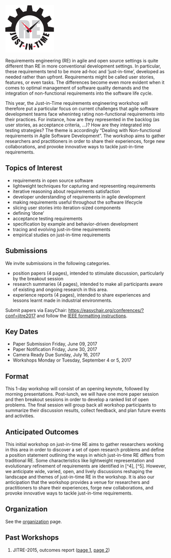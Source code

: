 ![](assets/images/j-i-t_2.png)

Requirements engineering (RE) in agile and open source settings is quite different than RE in more conventional development settings. In particular, these requirements tend to be more ad-hoc and ‘just-in-time’, developed as needed rather than upfront. Requirements might be called user stories, features, or even tasks. The differences become even more evident when it comes to optimal management of software quality demands and the integration of non-functional requirements into the software life cycle.

This year, the Just-in-Time requirements engineering workshop will therefore put a particular focus on current challenges that agile software development teams face wheninteg rating non-functional requirements into their practices. For instance, how are they represented in the backlog (as user stories, as acceptance criteria, ...)? How are they integrated into testing strategies? The theme is accordingly “Dealing with Non-functional requirements in Agile Software Development”. The workshop aims to gather researchers and practitioners in order to share their experiences, forge new collaborations, and provoke innovative ways to tackle just-in-time requirements.

<!--
Requirements engineering (RE) in agile and open source settings is quite different than RE in more conventional development settings. In particular, these requirements tend to be more ad-hoc and ‘just-in-time’, developed as needed rather than upfront.  Requirements might  be called user stories, features, or even tasks [^1]. 

Just in time as a production strategy can be traced to Toyota and other Japanese firms in the 1950s. The strategy referred to meeting customer demand at the right time and in the exact amount, where customer could be the final purchaser or another process further along the production line. Ohno [^2] underpinned just in time with 3 principles of economic growth: build only what is needed, eliminate anything which does not add value, and stop if something goes wrong. The just-in-time philosophy was also applied to software engineering, serving as a basic tenet of the lean software practices and the agile community [^3]. Research on just-in-time requirements has recently emerged [^4],[^5],[^6], which not only challenges classical RE’s assumptions [^7] but also illuminates potentially transformative ideas to improve RE practice especially in distributed and decentralized settings [^8]. -->

## Topics of Interest

-   requirements in open source software
-   lightweight techniques for capturing and representing requirements
-   iterative reasoning about requirements satisfaction
-   developer understanding of requirements in agile development
-   making requirements useful throughout the software lifecycle
-   slicing user stories into iteration-sized components
-   defining ‘done’
-   acceptance testing requirements
-   specification by example and behavior-driven development
-   tracing and evolving just-in-time requirements
-   empirical studies on just-in-time requirements

## Submissions

We invite submissions in the following categories.

* position papers (4 pages), intended to stimulate discussion, particularly by the breakout session
* research summaries (4 pages), intended to make all participants aware of existing and ongoing research in this area.
* experience reports (4 pages), intended to share experiences and lessons learnt made in industrial environments.

Submit papers via EasyChair: <https://easychair.org/conferences/?conf=jitre2017> and
follow the [IEEE formatting instructions](http://re17.org/pages/faq/formatting_instructions).

## Key Dates

- Paper Submission	Friday, June 09, 2017
- Paper Notification	Friday, June 30, 2017
- Camera Ready Due	Sunday, July 16, 2017
- Workshops	Monday or Tuesday, September 4 or 5, 2017

## Format

This 1-day workshop will consist of an opening keynote, followed by morning presentations. Post-lunch, we will have one more paper session and then breakout sessions in order to develop a ranked list of open problems. The final session will group back all workshop participants to summarize their discussion results, collect feedback, and plan future events and activities.

## Anticipated Outcomes

This initial workshop on just-in-time RE aims to gather researchers working in this area in order to discover a set of open research problems and define a position statement outlining the ways in which just-in-time RE differs from traditional RE. Some characteristics like lightweight representation and evolutionary refinement of requirements are identified in [^4], [^5]. However, we anticipate wide, varied, open, and lively discussions reshaping the landscape and themes of just-in-time RE in the workshop. It is also our anticipation that the workshop provides a venue for researchers and practitioners to share their experiences, forge new collaborations, and provoke innovative ways to tackle just-in-time requirements.

## Organization 

See the [organization](org.md) page.

## Past Workshops

1. JITRE-2015, outcomes report ([page 1](2015/2015-workshop-summary1.html), [page 2](2015/2015-workshop-summary2.html))

<!-- ## References

[^1]:  Walt Scacchi, *Understanding the requirements for developing open source software systems*, IEE Software, 149(1): 24–39,
    February 2002.
    
[^2]:  Taiichi Ohno, *Toyota Production System: Beyond Large-Scale Production*, Productivity Press, 1988.
    
[^3]:  Mary Poppendieck and Tom Poppendieck, *Lean Software Development: An Agile Toolkit*, Addison-Wesley, 2013.
    
[^4]:  Neil A. Ernst and Gail Murphy, “Case Studies in Just-In-Time Requirements Analysis”, *International Workshop on Empirical
    Requirements Engineering (EmpiRE)*, Chicago, IL, USA, September 2012, pages 25-32.
    
[^5]:  Nan Niu, Tanmay Bhowmik, Hui Liu, and Zhendong Niu, “Traceability-Enabled Refactoring for Managing Just-In-Time Requirements”, *International Requirements Engineering Conference (RE)*, Karlskrona, Sweden, August 2014, pages 133-142.
    
[^6]:  Petra Heck and Andy Zaidman, *[Horizontal Traceability for Just-In-Time Requirements: The Case for Open Source Feature     Requests](http://www.st.ewi.tudelft.nl/~zaidman/publications/heckJSEP.pdf)*, Journal of Software: Evolution and Process, pages 1280-1296, 26(12), 2014. 
    
[^7]:  Thomas A. Alspaugh and Walt Scacchi, “Ongoing Software Development without Classical Requirements”, *International Requirements    Engineering Conference (RE)*,  Rio de Janeiro, Brazil, July 2013, pages 165-174.

[^8]:  Matthias Jarke, Pericles Loucopoulos, Kalle Lyytinen, John Mylopoulos, and William N. Robinson, *The brave new world of design     requirements*, Information Systems, 36(7): 992-1008, November, 2011.-->

